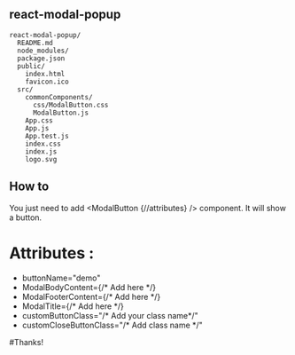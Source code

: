 
## react-modal-popup

```
react-modal-popup/
  README.md
  node_modules/
  package.json
  public/
    index.html
    favicon.ico
  src/
    commonComponents/
      css/ModalButton.css
      ModalButton.js
    App.css
    App.js
    App.test.js
    index.css
    index.js
    logo.svg
```
## How to

You just need to add <ModalButton {//attributes}  /> component.
It will show a button. 

# Attributes :

- buttonName="demo" 
- ModalBodyContent={/* Add <component /> here */}
- ModalFooterContent={/* Add <component /> here */}
- ModalTitle={/* Add <component /> here */}
- customButtonClass="/* Add your class name*/"
- customCloseButtonClass="/* Add class name */"


#Thanks!
